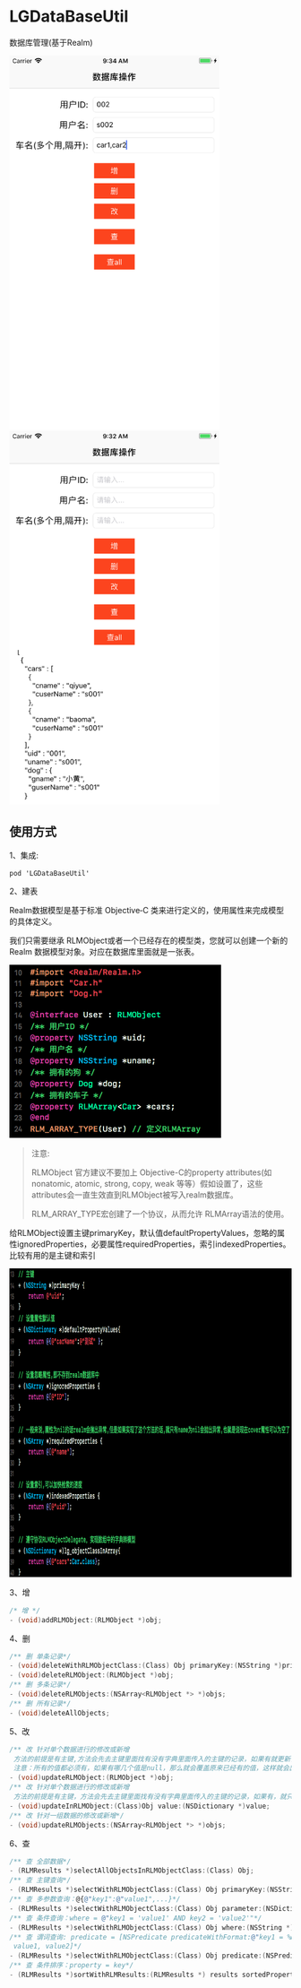 # LGDataBaseUtil
数据库管理(基于Realm)
<div align="left">
<img src="https://github.com/LYajun/LGDataBaseUtil/blob/master/Assets/snip1.png" width ="375" height ="667" >
<img src="https://github.com/LYajun/LGDataBaseUtil/blob/master/Assets/snip2.png" width ="375" height ="667" >
 </div>
 
## 使用方式
 
1、集成:

```
pod 'LGDataBaseUtil'
```
 
2、建表

Realm数据模型是基于标准 Objective‑C 类来进行定义的，使用属性来完成模型的具体定义。

我们只需要继承 RLMObject或者一个已经存在的模型类，您就可以创建一个新的 Realm 数据模型对象。对应在数据库里面就是一张表。

<img src="https://github.com/LYajun/LGDataBaseUtil/blob/master/Assets/snip4.png" width ="378" height ="309" >

> 注意: 
> 
> RLMObject 官方建议不要加上 Objective-C的property attributes(如nonatomic, atomic, strong, copy, weak 等等）假如设置了，这些attributes会一直生效直到RLMObject被写入realm数据库。
> 
> RLM_ARRAY_TYPE宏创建了一个协议，从而允许 RLMArray语法的使用。

给RLMObject设置主键primaryKey，默认值defaultPropertyValues，忽略的属性ignoredProperties，必要属性requiredProperties，索引indexedProperties。比较有用的是主键和索引

<img src="https://github.com/LYajun/LGDataBaseUtil/blob/master/Assets/snip3.png" width ="956" height ="551" >

3、增


```objective-c
/* 增 */
- (void)addRLMObject:(RLMObject *)obj;
```
4、删

```objective-c
/** 删 单条记录*/
- (void)deleteWithRLMObjectClass:(Class) Obj primaryKey:(NSString *)primaryKey;
- (void)deleteRLMObject:(RLMObject *)obj;
/** 删 多条记录*/
- (void)deleteRLMObjects:(NSArray<RLMObject *> *)objs;
/** 删 所有记录*/
- (void)deleteAllObjects;
```

5、改

```objective-c
/** 改 针对单个数据进行的修改或新增
 方法的前提是有主键,方法会先去主键里面找有没有字典里面传入的主键的记录，如果有就更新该条数据
 注意：所有的值都必须有，如果有哪几个值是null，那么就会覆盖原来已经有的值，这样就会出现数据丢失的问题*/
- (void)updateRLMObject:(RLMObject *)obj;
/** 改 针对单个数据进行的修改或新增
 方法的前提是有主键，方法会先去主键里面找有没有字典里面传入的主键的记录，如果有，就只更新字典里面的子集。如果没有，就新建一条记录*/
- (void)updateInRLMObject:(Class)Obj value:(NSDictionary *)value;
/** 改 针对一组数据的修改或新增*/
- (void)updateRLMObjects:(NSArray<RLMObject *> *)objs;
```

6、查

```objective-c
/** 查 全部数据*/
- (RLMResults *)selectAllObjectsInRLMObjectClass:(Class) Obj;
/** 查 主键查询*/
- (RLMResults *)selectWithRLMObjectClass:(Class) Obj primaryKey:(NSString *)primaryKey;
/** 查 多参数查询：@{@"key1":@"value1",...}*/
- (RLMResults *)selectWithRLMObjectClass:(Class) Obj parameter:(NSDictionary *) parameter;
/** 查 条件查询：where = @"key1 = 'value1' AND key2 = 'value2'"*/
- (RLMResults *)selectWithRLMObjectClass:(Class) Obj where:(NSString *) where;
/** 查 谓词查询: predicate = [NSPredicate predicateWithFormat:@"key1 = %@ AND key2 = %@",
 value1, value2]*/
- (RLMResults *)selectWithRLMObjectClass:(Class) Obj predicate:(NSPredicate *) predicate;
/** 查 条件排序：property = key*/
- (RLMResults *)sortWithRLMResults:(RLMResults *) results sortedProperty:(NSString *)property ascending:(BOOL)ascending;
```